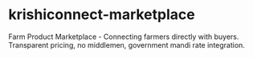 # krishiconnect-marketplace
Farm Product Marketplace - Connecting farmers directly with buyers. Transparent pricing, no middlemen, government mandi rate integration.
